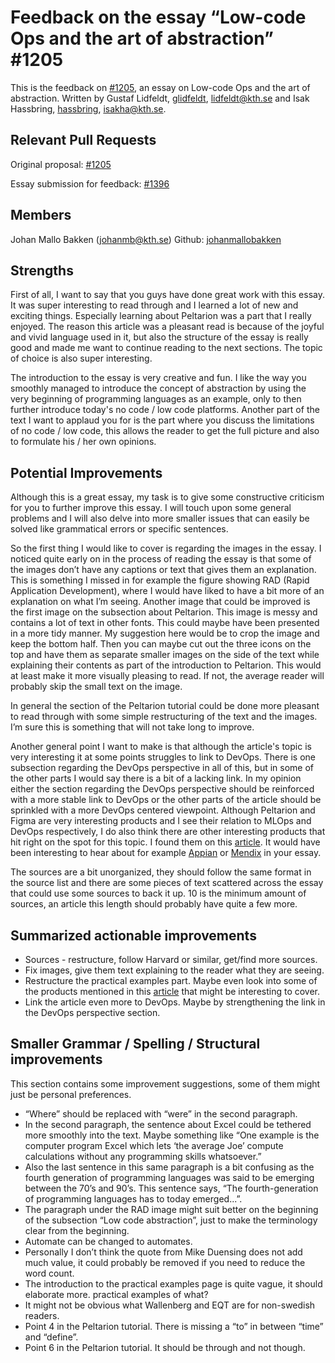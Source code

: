 # Feedback on the essay “Low-code Ops and the art of abstraction” #1205

This is the feedback on [#1205](https://github.com/KTH/devops-course/pull/1205), an essay on Low-code Ops and the art of abstraction. Written by Gustaf Lidfeldt, [glidfeldt](https://github.com/glidfeldt), lidfeldt@kth.se and Isak Hassbring, [hassbring](https://github.com/hassbring), isakha@kth.se.

## Relevant Pull Requests

Original proposal: [#1205](https://github.com/KTH/devops-course/pull/1205)

Essay submission for feedback: [#1396](https://github.com/KTH/devops-course/pull/1396)

## Members
Johan Mallo Bakken (johanmb@kth.se)
Github: [johanmallobakken](https://github.com/johanmallobakken)

## Strengths

First of all, I want to say that you guys have done great work with this essay. It was super interesting to read through and I learned a lot of new and exciting things. Especially learning about Peltarion was a part that I really enjoyed. The reason this article was a pleasant read is because of the joyful and vivid language used in it, but also the structure of the essay is really good and made me want to continue reading to the next sections. The topic of choice is also super interesting. 

The introduction to the essay is very creative and fun. I like the way you smoothly managed to introduce the concept of abstraction by using the very beginning of programming languages as an example, only to then further introduce today's no code / low code platforms. Another part of the text I want to applaud you for is the part where you discuss the limitations of no code / low code, this allows the reader to get the full picture and also to formulate his / her own opinions. 

## Potential Improvements

Although this is a great essay, my task is to give some constructive criticism for you to further improve this essay. I will touch upon some general problems and I will also delve into more smaller issues that can easily be solved like grammatical errors or specific sentences. 

So the first thing I would like to cover is regarding the images in the essay. I noticed quite early on in the process of reading the essay is that some of the images don’t have any captions or text that gives them an explanation. This is something I missed in for example the figure showing RAD (Rapid Application Development), where I would have liked to have a bit more of an explanation on what I’m seeing. Another image that could be improved is the first image on the subsection about Peltarion. This image is messy and contains a lot of text in other fonts. This could maybe have been presented in a more tidy manner. My suggestion here would be to crop the image and keep the bottom half. Then you can maybe cut out the three icons on the top and have them as separate smaller images on the side of the text while explaining their contents as part of the introduction to Peltarion. This would at least make it more visually pleasing to read. If not, the average reader will probably skip the small text on the image. 

In general the section of the Peltarion tutorial could be done more pleasant to read through with some simple restructuring of the text and the images. I’m sure this is something that will not take long to improve. 

Another general point I want to make is that although the article's topic is very interesting it at some points struggles to link to DevOps. There is one subsection regarding the DevOps perspective in all of this, but in some of the other parts I would say there is a bit of a lacking link. In my opinion either the section regarding the DevOps perspective should be reinforced with a more stable link to DevOps or the other parts of the article should be sprinkled with a more DevOps centered viewpoint. Although Peltarion and Figma are very interesting products and I see their relation to MLOps and DevOps respectively, I do also think there are other interesting products that hit right on the spot for this topic. I found them on this [article](https://www.opcito.com/blogs/how-low-code-can-fit-into-the-devops-culture). It would have been interesting to hear about for example [Appian](https://appian.com/) or [Mendix](https://mendix.com/) in your essay.

The sources are a bit unorganized, they should follow the same format in the source list and there are some pieces of text scattered across the essay that could use some sources to back it up. 10 is the minimum amount of sources, an article this length should probably have quite a few more. 


## Summarized actionable improvements
* Sources - restructure, follow Harvard or similar, get/find more sources.
* Fix images, give them text explaining to the reader what they are seeing.
* Restructure the practical examples part. Maybe even look into some of the products mentioned in this [article](https://www.opcito.com/blogs/how-low-code-can-fit-into-the-devops-culture) that might be interesting to cover.
* Link the article even more to DevOps. Maybe by strengthening the link in the DevOps perspective section. 

## Smaller Grammar / Spelling / Structural improvements

This section contains some improvement suggestions, some of them might just be personal preferences.

* “Where” should be replaced with “were” in the second paragraph.
* In the second paragraph, the sentence about Excel could be tethered more smoothly into the text. Maybe something like “One example is the computer program Excel which lets ‘the average Joe’ compute calculations without any programming skills whatsoever.”
* Also the last sentence in this same paragraph is a bit confusing as the fourth generation of programming languages was said to be emerging between the 70’s and 90’s. This sentence says, “The fourth-generation of programming languages has to today emerged...”.
* The paragraph under the RAD image might suit better on the beginning of the subsection “Low code abstraction”, just to make the terminology clear from the beginning. 
* Automate can be changed to automates. 
* Personally I don’t think the quote from  Mike Duensing does not add much value, it could probably be removed if you need to reduce the word count. 
* The introduction to the practical examples page is quite vague, it should elaborate more. practical examples of what?
* It might not be obvious what Wallenberg and EQT are for non-swedish readers. 
* Point 4 in the Peltarion tutorial. There is missing a “to” in between “time” and “define”. 
* Point 6 in the Peltarion tutorial. It should be through and not though.
